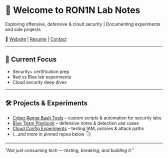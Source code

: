 # 👋 Welcome to RON1N Lab Notes
Exploring offensive, defensive & cloud security | Documenting experiments and side projects  

🔗 [Website](https://ron1n01.com) | [Resume](https://ron1n01.github.io) | [Contact](mailto:contact@ron1n01.com)

---

## 🧪 Current Focus
- Security+ certification prep  
- Red vs Blue lab experiments  
- Cloud security deep dives  

---

## 🛠️ Projects & Experiments
- [Cyber Range Bash Tools](#) – custom scripts & automation for security labs  
- [Blue Team Playbook](#) – defensive notes & detection use cases  
- [Cloud Config Experiments](#) – testing IAM, policies & attack paths  
- (…and more in pinned repos below 👇)  

---

*"Not just consuming tech — testing, breaking, and building it."*
